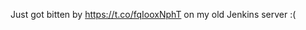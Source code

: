 Just got bitten by <a href="https://t.co/fqIooxNphT">https://t.co/fqIooxNphT</a> on my old Jenkins server :(
